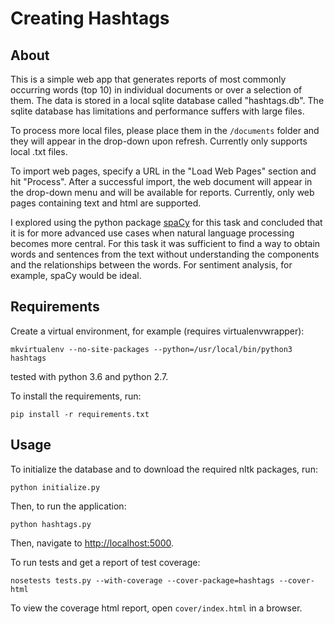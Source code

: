 # Creating Hashtags

## About

This is a simple web app that generates reports of most commonly occurring words (top 10) in individual documents or over a selection of them. The data is stored in a local sqlite database called "hashtags.db". The sqlite database has limitations and performance suffers with large files.

To process more local files, please place them in the `/documents` folder and they will appear in the drop-down upon refresh. Currently only supports local .txt files.

To import web pages, specify a URL in the "Load Web Pages" section and hit "Process". After a successful import, the web document will appear in the drop-down menu and will be available for reports. Currently, only web pages containing text and html are supported.

I explored using the python package [spaCy](https://spacy.io/) for this task and concluded that it is for more advanced use cases when natural language processing becomes more central. For this task it was sufficient to find a way to obtain words and sentences from the text without understanding the components and the relationships between the words. For sentiment analysis, for example, spaCy would be ideal.

## Requirements

Create a virtual environment, for example (requires virtualenvwrapper):

```
mkvirtualenv --no-site-packages --python=/usr/local/bin/python3 hashtags
```

tested with python 3.6 and python 2.7.

To install the requirements, run:

```
pip install -r requirements.txt
```

## Usage

To initialize the database and to download the required nltk packages, run:

```
python initialize.py
```

Then, to run the application:

```
python hashtags.py
```

Then, navigate to <http://localhost:5000>.

To run tests and get a report of test coverage:

```
nosetests tests.py --with-coverage --cover-package=hashtags --cover-html
```

To view the coverage html report, open `cover/index.html` in a browser.
